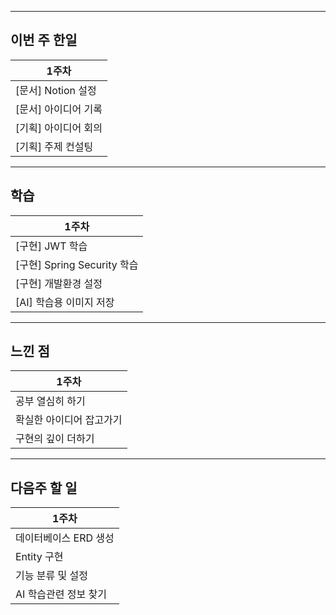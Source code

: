 ------------------------------
## 이번 주 한일

|1주차|
|---|
|[문서] Notion 설정|
|[문서] 아이디어 기록|
|[기획] 아이디어 회의|
|[기획] 주제 컨설팅|

------------------------------
## 학습

|1주차|
|---|
|[구현] JWT 학습|
|[구현] Spring Security 학습|
|[구현] 개발환경 설정|
|[AI] 학습용 이미지 저장|

------------------------------
## 느낀 점

|1주차|
|---|
|공부 열심히 하기|
|확실한 아이디어 잡고가기|
|구현의 깊이 더하기|

------------------------------
## 다음주 할 일

|1주차|
|---|
|데이터베이스 ERD 생성|
|Entity 구현|
|기능 분류 및 설정|
|AI 학습관련 정보 찾기|

